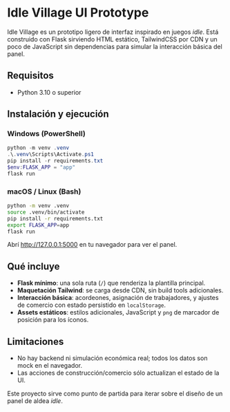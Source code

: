 # Idle Village UI Prototype

Idle Village es un prototipo ligero de interfaz inspirado en juegos *idle*. Está construido con Flask sirviendo HTML estático, TailwindCSS por CDN y un poco de JavaScript sin dependencias para simular la interacción básica del panel.

## Requisitos

- Python 3.10 o superior

## Instalación y ejecución

### Windows (PowerShell)

```powershell
python -m venv .venv
.\.venv\Scripts\Activate.ps1
pip install -r requirements.txt
$env:FLASK_APP = "app"
flask run
```

### macOS / Linux (Bash)

```bash
python -m venv .venv
source .venv/bin/activate
pip install -r requirements.txt
export FLASK_APP=app
flask run
```

Abrí <http://127.0.0.1:5000> en tu navegador para ver el panel.

## Qué incluye

- **Flask mínimo**: una sola ruta (`/`) que renderiza la plantilla principal.
- **Maquetación Tailwind**: se carga desde CDN, sin build tools adicionales.
- **Interacción básica**: acordeones, asignación de trabajadores, y ajustes de comercio con estado persistido en `localStorage`.
- **Assets estáticos**: estilos adicionales, JavaScript y `png` de marcador de posición para los íconos.

## Limitaciones

- No hay backend ni simulación económica real; todos los datos son mock en el navegador.
- Las acciones de construcción/comercio sólo actualizan el estado de la UI.

Este proyecto sirve como punto de partida para iterar sobre el diseño de un panel de aldea *idle*.
